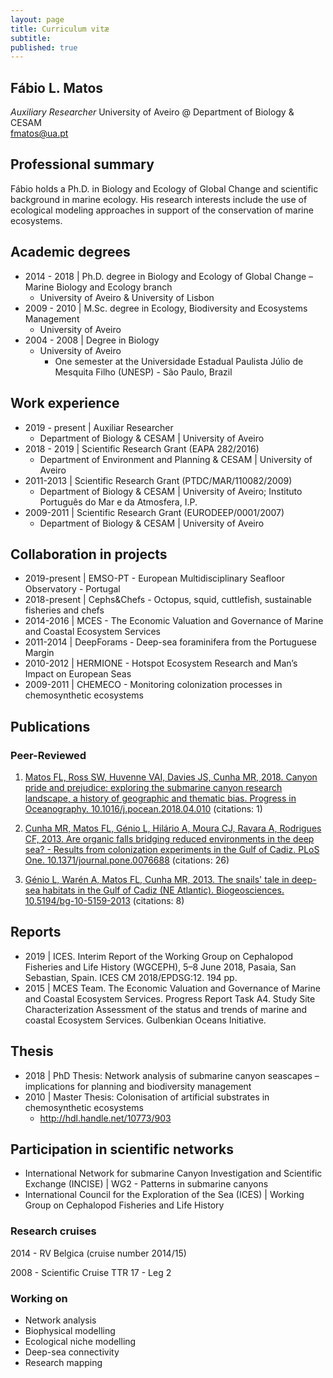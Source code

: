 ```yaml
---
layout: page
title: Curriculum vitæ
subtitle: 
published: true
---
```

## **Fábio L. Matos**  
_Auxiliary Researcher_ 
University of Aveiro @ Department of Biology & CESAM  
fmatos@ua.pt

## **Professional summary**
Fábio holds a Ph.D. in Biology and Ecology of Global Change and scientific background in marine ecology. His research interests include the use of ecological modeling approaches in support of the conservation of marine ecosystems.

## **Academic degrees**
 * 2014 - 2018 |	Ph.D. degree in Biology and Ecology of Global Change – Marine Biology and Ecology branch
   + University of Aveiro & University of Lisbon
 * 2009 - 2010 |	M.Sc. degree in Ecology, Biodiversity and Ecosystems Management
   + University of Aveiro 
 * 2004 - 2008 |	Degree in Biology
   + University of Aveiro
     - One semester at the Universidade Estadual Paulista Júlio de Mesquita Filho (UNESP) - São Paulo, Brazil

## **Work experience**
 * 2019 - present | Auxiliar Researcher
   + Department of Biology & CESAM | University of Aveiro
 * 2018 - 2019 | Scientific Research Grant (EAPA 282/2016) 
   + Department of Environment and Planning & CESAM | University of Aveiro
 * 2011-2013 | Scientific Research Grant (PTDC/MAR/110082/2009)
   + Department of Biology & CESAM | University of Aveiro; Instituto Português do Mar e da Atmosfera, I.P.
 * 2009-2011 | Scientific Research Grant (EURODEEP/0001/2007) 
   + Department of Biology & CESAM | University of Aveiro
   
## **Collaboration in projects**
  + 2019-present | EMSO-PT - European Multidisciplinary Seafloor Observatory - Portugal
  + 2018-present | Cephs&Chefs - Octopus, squid, cuttlefish, sustainable fisheries and chefs
  + 2014-2016	| MCES - The Economic Valuation and Governance of Marine and Coastal Ecosystem Services
  + 2011-2014	| DeepForams - Deep-sea foraminifera from the Portuguese Margin
  + 2010-2012 | HERMIONE - Hotspot Ecosystem Research and Man’s Impact on European Seas 
  + 2009-2011 | CHEMECO - Monitoring colonization processes in chemosynthetic ecosystems

## **Publications**
### Peer-Reviewed
1.	[Matos FL, Ross SW, Huvenne VAI, Davies JS, Cunha MR, 2018. Canyon pride and prejudice: exploring the submarine canyon research landscape, a history of geographic and thematic bias. Progress in Oceanography. 10.1016/j.pocean.2018.04.010](https://www.sciencedirect.com/science/article/pii/S0079661117302744) (citations: 1)
   
2. [Cunha MR, Matos FL, Génio L, Hilário A, Moura CJ, Ravara A, Rodrigues CF, 2013. Are organic falls bridging reduced environments in the deep sea? - Results from colonization experiments in the Gulf of Cadiz. PLoS One. 10.1371/journal.pone.0076688](http://dx.doi.org/10.1371/journal.pone.0076688) (citations: 26)
   
3. [Génio L, Warén A, Matos FL, Cunha MR, 2013. The snails' tale in deep-sea habitats in the Gulf of Cadiz (NE Atlantic). Biogeosciences. 10.5194/bg-10-5159-2013](http://dx.doi.org/10.5194/bg-10-5159-2013) (citations: 8)
   
## **Reports**
 * 2019 | ICES. Interim Report of the Working Group on Cephalopod Fisheries and Life History (WGCEPH), 5–8 June 2018, Pasaia, San Sebastian, Spain. ICES CM 2018/EPDSG:12. 194 pp.
 * 2015 |	MCES Team. The Economic Valuation and Governance of Marine and Coastal Ecosystem Services. Progress Report Task A4. Study Site Characterization Assessment of the status and trends of marine and coastal Ecosystem Services. Gulbenkian Oceans Initiative.

## **Thesis**
 * 2018 |	PhD Thesis: Network analysis of submarine canyon seascapes – implications for planning and biodiversity management 
 * 2010 |	Master Thesis: Colonisation of artificial substrates in chemosynthetic ecosystems
    + http://hdl.handle.net/10773/903

## **Participation in scientific networks**
 * International Network for submarine Canyon Investigation and Scientific Exchange (INCISE) | WG2 - Patterns in submarine canyons
 * International Council for the Exploration of the Sea (ICES) | Working Group on Cephalopod Fisheries and Life History


### **Research cruises**  
 
2014 - RV Belgica (cruise number 2014/15)  

2008 - Scientific Cruise TTR 17 - Leg 2

### **Working on**  

 * Network analysis
 * Biophysical modelling
 * Ecological niche modelling
 * Deep-sea connectivity
 * Research mapping  
